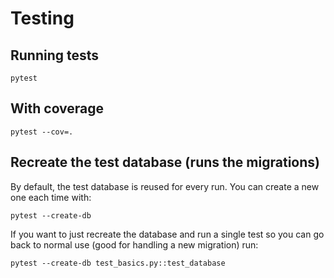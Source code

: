 # Testing
## Running tests

    pytest
    
## With coverage

    pytest --cov=.
    
## Recreate the test database (runs the migrations)
By default, the test database is reused for every run. You can create a new one each time with:

    pytest --create-db
    
If you want to just recreate the database and run a single test so you can go back to normal use (good for handling a new migration) run:

    pytest --create-db test_basics.py::test_database
    
